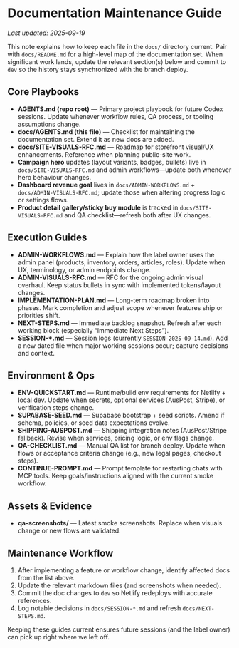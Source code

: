 # Documentation Maintenance Guide

_Last updated: 2025-09-19_

This note explains how to keep each file in the `docs/` directory current. Pair with `docs/README.md` for a high-level map of the documentation set. When significant work lands, update the relevant section(s) below and commit to `dev` so the history stays synchronized with the branch deploy.

## Core Playbooks
- **AGENTS.md (repo root)** — Primary project playbook for future Codex sessions. Update whenever workflow rules, QA process, or tooling assumptions change.
- **docs/AGENTS.md (this file)** — Checklist for maintaining the documentation set. Extend it as new docs are added.
- **docs/SITE-VISUALS-RFC.md** — Roadmap for storefront visual/UX enhancements. Reference when planning public-site work.
- **Campaign hero** updates (layout variants, badges, bullets) live in `docs/SITE-VISUALS-RFC.md` and admin workflows—update both whenever hero behaviour changes.
- **Dashboard revenue goal** lives in `docs/ADMIN-WORKFLOWS.md` + `docs/ADMIN-VISUALS-RFC.md`; update those when altering progress logic or settings flows.
- **Product detail gallery/sticky buy module** is tracked in `docs/SITE-VISUALS-RFC.md` and QA checklist—refresh both after UX changes.

## Execution Guides
- **ADMIN-WORKFLOWS.md** — Explain how the label owner uses the admin panel (products, inventory, orders, articles, roles). Update when UX, terminology, or admin endpoints change.
- **ADMIN-VISUALS-RFC.md** — RFC for the ongoing admin visual overhaul. Keep status bullets in sync with implemented tokens/layout changes.
- **IMPLEMENTATION-PLAN.md** — Long-term roadmap broken into phases. Mark completion and adjust scope whenever features ship or priorities shift.
- **NEXT-STEPS.md** — Immediate backlog snapshot. Refresh after each working block (especially “Immediate Next Steps”).
- **SESSION-*.md** — Session logs (currently `SESSION-2025-09-14.md`). Add a new dated file when major working sessions occur; capture decisions and context.

## Environment & Ops
- **ENV-QUICKSTART.md** — Runtime/build env requirements for Netlify + local dev. Update when secrets, optional services (AusPost, Stripe), or verification steps change.
- **SUPABASE-SEED.md** — Supabase bootstrap + seed scripts. Amend if schema, policies, or seed data expectations evolve.
- **SHIPPING-AUSPOST.md** — Shipping integration notes (AusPost/Stripe fallback). Revise when services, pricing logic, or env flags change.
- **QA-CHECKLIST.md** — Manual QA list for branch deploy. Update when flows or acceptance criteria change (e.g., new legal pages, checkout steps).
- **CONTINUE-PROMPT.md** — Prompt template for restarting chats with MCP tools. Keep goals/instructions aligned with the current smoke workflow.

## Assets & Evidence
- **qa-screenshots/** — Latest smoke screenshots. Replace when visuals change or new flows are validated.

## Maintenance Workflow
1. After implementing a feature or workflow change, identify affected docs from the list above.
2. Update the relevant markdown files (and screenshots when needed).
3. Commit the doc changes to `dev` so Netlify redeploys with accurate references.
4. Log notable decisions in `docs/SESSION-*.md` and refresh `docs/NEXT-STEPS.md`.

Keeping these guides current ensures future sessions (and the label owner) can pick up right where we left off.
